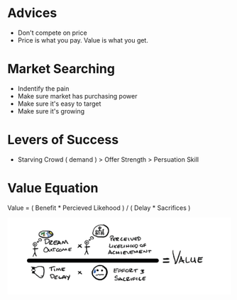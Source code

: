 
# Advices

- Don't compete on price
- Price is what you pay. Value is what you get.

# Market Searching

- Indentify the pain
- Make sure market has purchasing power
- Make sure it's easy to target
- Make sure it's growing

# Levers of Success

- Starving Crowd ( demand ) > Offer Strength > Persuation Skill

# Value Equation

Value = ( Benefit * Percieved Likehood ) / ( Delay * Sacrifices )

![alt text](cheatsheet/value_formula.png)
